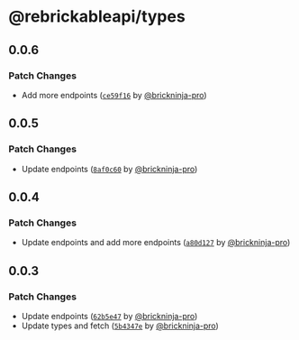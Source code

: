 # @rebrickableapi/types

## 0.0.6

### Patch Changes

- Add more endpoints ([`ce59f16`](https://github.com/brickninja-org/rebrickableapi-ts/commit/ce59f16b2b5b06e49db862419ddfd8e13c0478d4) by [@brickninja-pro](https://github.com/brickninja-pro))

## 0.0.5

### Patch Changes

- Update endpoints ([`8af0c60`](https://github.com/brickninja-org/rebrickableapi-ts/commit/8af0c60ead7c2533ad5171c05ab97b5d13272851) by [@brickninja-pro](https://github.com/brickninja-pro))

## 0.0.4

### Patch Changes

- Update endpoints and add more endpoints ([`a80d127`](https://github.com/brickninja-org/rebrickableapi-ts/commit/a80d1277cac7913ddcd7cc0e8af115e643342731) by [@brickninja-pro](https://github.com/brickninja-pro))

## 0.0.3

### Patch Changes

- Update endpoints ([`62b5e47`](https://github.com/brickninja-org/rebrickableapi-ts/commit/62b5e47886feb0b4163641b54b6b54ddefbdfcaa) by [@brickninja-pro](https://github.com/brickninja-pro))
- Update types and fetch ([`5b4347e`](https://github.com/brickninja-org/rebrickableapi-ts/commit/5b4347ea602f9b78f532997b777b1ac4f7f44055) by [@brickninja-pro](https://github.com/brickninja-pro))

